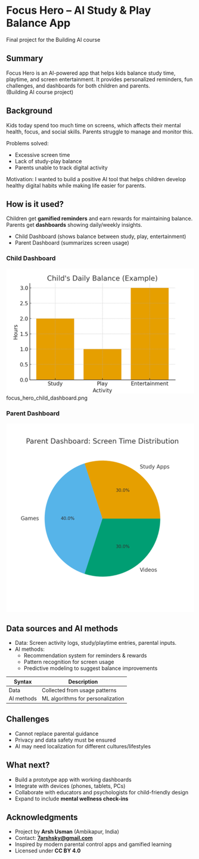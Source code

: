 # Focus Hero – AI Study & Play Balance App  

Final project for the Building AI course  

## Summary  

Focus Hero is an AI-powered app that helps kids balance study time, playtime, and screen entertainment. It provides personalized reminders, fun challenges, and dashboards for both children and parents.  
(Building AI course project)  

## Background  

Kids today spend too much time on screens, which affects their mental health, focus, and social skills. Parents struggle to manage and monitor this.  

Problems solved:  
* Excessive screen time  
* Lack of study-play balance  
* Parents unable to track digital activity  

Motivation: I wanted to build a positive AI tool that helps children develop healthy digital habits while making life easier for parents.  

## How is it used?  

Children get **gamified reminders** and earn rewards for maintaining balance. Parents get **dashboards** showing daily/weekly insights.  

- Child Dashboard (shows balance between study, play, entertainment)  
- Parent Dashboard (summarizes screen usage)  

 
### Child Dashboard
![Child Dashboard](https://raw.githubusercontent.com/7thsky-007/project-focus-hero/main/focus_hero_child_dashboard.png)
focus_hero_child_dashboard.png


### Parent Dashboard
![Parent Dashboard](https://raw.githubusercontent.com/7thsky-007/project-focus-hero/main/focus_hero_parent_dashboard.png)

  

## Data sources and AI methods  

* Data: Screen activity logs, study/playtime entries, parental inputs.  
* AI methods:  
  - Recommendation system for reminders & rewards  
  - Pattern recognition for screen usage  
  - Predictive modeling to suggest balance improvements  

| Syntax      | Description |
| ----------- | ----------- |
| Data        | Collected from usage patterns |
| AI methods  | ML algorithms for personalization |

## Challenges  

* Cannot replace parental guidance  
* Privacy and data safety must be ensured  
* AI may need localization for different cultures/lifestyles  

## What next?  

* Build a prototype app with working dashboards  
* Integrate with devices (phones, tablets, PCs)  
* Collaborate with educators and psychologists for child-friendly design  
* Expand to include **mental wellness check-ins**  

## Acknowledgments  

* Project by **Arsh Usman** (Ambikapur, India)  
* Contact: **7arshsky@gmail.com**  
* Inspired by modern parental control apps and gamified learning  
* Licensed under **CC BY 4.0**  

